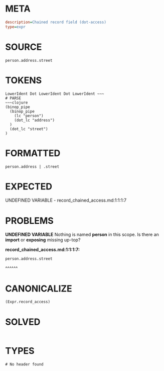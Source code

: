 # META
~~~ini
description=Chained record field (dot-access)
type=expr
~~~
# SOURCE
~~~roc
person.address.street
~~~
# TOKENS
~~~text
LowerIdent Dot LowerIdent Dot LowerIdent ~~~
# PARSE
~~~clojure
(binop_pipe
  (binop_pipe
    (lc "person")
    (dot_lc "address")
  )
  (dot_lc "street")
)
~~~
# FORMATTED
~~~roc
person.address | .street
~~~
# EXPECTED
UNDEFINED VARIABLE - record_chained_access.md:1:1:1:7
# PROBLEMS
**UNDEFINED VARIABLE**
Nothing is named **person** in this scope.
Is there an **import** or **exposing** missing up-top?

**record_chained_access.md:1:1:1:7:**
```roc
person.address.street
```
^^^^^^


# CANONICALIZE
~~~clojure
(Expr.record_access)
~~~
# SOLVED
~~~clojure
~~~
# TYPES
~~~roc
# No header found
~~~
